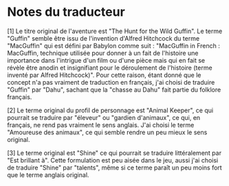 # Notes du traducteur

<a name="note1"></a>[1] Le titre original de l'aventure est "The Hunt for the Wild Guffin". Le terme "Guffin" semble être issu de l'invention d'Alfred Hitchcock du terme "MacGuffin" qui est défini par Babylon comme suit : "MacGuffin in French : MacGuffin, technique utilisée pour donner à un fait de l'histoire une importance dans l'intrigue d'un film ou d'une pièce mais qui en fait se révèle être anodin et insignifiant pour le déroulement de l'histoire (terme inventé par Alfred Hitchcock)". Pour cette raison, étant donné que le concept n'a pas vraiment de traduction en français, j'ai choisi de traduire "Guffin" par "Dahu", sachant que la "chasse au Dahu" fait partie du folklore français.

<a name="note2"></a>[2] Le terme original du profil de personnage est "Animal Keeper", ce qui pourrait se traduire par "éleveur" ou "gardien d'animaux", ce qui, en français, ne rend pas vraiment le sens anglais. J'ai choisi le terme "Amoureuse des animaux", ce qui semble rendre un peu mieux le sens original.

<a name="note3"></a>[3] Le terme original est "Shine" ce qui pourrait se traduire littéralement par "Est brillant à". Cette formulation est peu aisée dans le jeu, aussi j'ai choisi de traduire "Shine" par "talents", même si ce terme paraît un peu moins fort que le terme anglais original.

